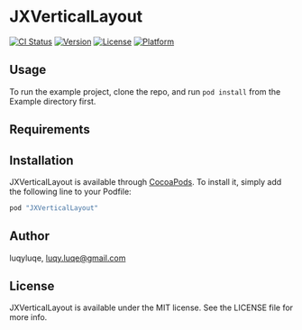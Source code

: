 # JXVerticalLayout

[![CI Status](http://img.shields.io/travis/luqyluqe/JXVerticalLayout.svg?style=flat)](https://travis-ci.org/luqyluqe/JXVerticalLayout)
[![Version](https://img.shields.io/cocoapods/v/JXVerticalLayout.svg?style=flat)](http://cocoapods.org/pods/JXVerticalLayout)
[![License](https://img.shields.io/cocoapods/l/JXVerticalLayout.svg?style=flat)](http://cocoapods.org/pods/JXVerticalLayout)
[![Platform](https://img.shields.io/cocoapods/p/JXVerticalLayout.svg?style=flat)](http://cocoapods.org/pods/JXVerticalLayout)

## Usage

To run the example project, clone the repo, and run `pod install` from the Example directory first.

## Requirements

## Installation

JXVerticalLayout is available through [CocoaPods](http://cocoapods.org). To install
it, simply add the following line to your Podfile:

```ruby
pod "JXVerticalLayout"
```

## Author

luqyluqe, luqy.luqe@gmail.com

## License

JXVerticalLayout is available under the MIT license. See the LICENSE file for more info.
